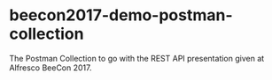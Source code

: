 # beecon2017-demo-postman-collection
The Postman Collection to go with the REST API presentation given at Alfresco BeeCon 2017.
